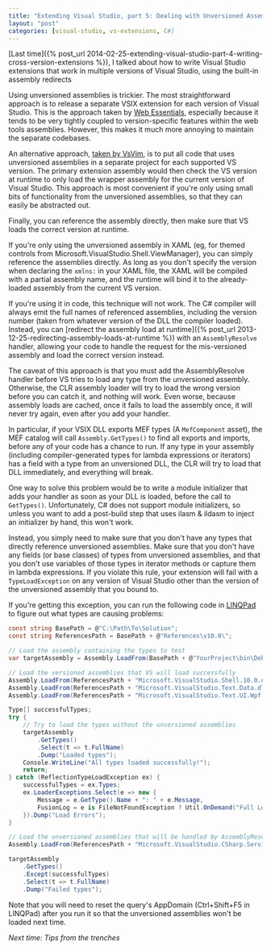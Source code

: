 ```yaml
---
title: "Extending Visual Studio, part 5: Dealing with Unversioned Assemblies"
layout: "post"
categories: [visual-studio, vs-extensions, C#]
---
```

[Last time]({% post_url 2014-02-25-extending-visual-studio-part-4-writing-cross-version-extensions %}), I talked about how to write Visual Studio extensions that work in multiple versions of Visual Studio, using the built-in assembly redirects

Using unversioned assemblies is trickier.  The most straightforward approach is to release a separate VSIX extension for each version of Visual Studio.  This is the approach taken by [Web Essentials](http://vswebessentials.com/), especially because it tends to be very tightly coupled to version-specific features within the web tools assemblies.  However, this makes it much more annoying to maintain the separate codebases.

An alternative approach, [taken by VsVim](https://github.com/jaredpar/VsVim/tree/master/Src/VsSpecific), is to put all code that uses unversioned assemblies in a separate project for each supported VS version.  The primary extension assembly would then check the VS version at runtime to only load the wrapper assembly for the current version of Visual Studio.  This approach is most convenient if you're only using small bits of functionality from the unversioned assemblies, so that they can easily be abstracted out.

Finally, you can reference the assembly directly, then make sure that VS loads the correct version at runtime.

If you're only using the unversioned assembly in XAML (eg, for themed controls from Microsoft.VisualStudio.Shell.ViewManager), you can simply reference the assemblies directly.  As long as you don't specify the version when declaring the `xmlns:` in your XAML file, the XAML will be compiled with a partial assembly name, and the runtime will bind it to the already-loaded assembly from the current VS version.

If you're using it in code, this technique will not work.  The C# compiler will always emit the full names of referenced assemblies, including the version number (taken from whatever version of the DLL the compiler loaded).  Instead, you can [redirect the assembly load at runtime]({% post_url 2013-12-25-redirecting-assembly-loads-at-runtime %}) with an `AssemblyResolve` handler, allowing your code to handle the request for the mis-versioned assembly and load the correct version instead.

The caveat of this approach is that you must add the AssemblyResolve handler before VS tries to load any type from the unversioned assembly.  Otherwise, the CLR assembly loader will try to load the wrong version before you can catch it, and nothing will work.  Even worse, because assembly loads are cached, once it fails to load the assembly once, it will never try again, even after you add your handler.  

In particular, if your VSIX DLL exports MEF types (A `MefComponent` asset), the MEF catalog will call `Assembly.GetTypes()` to find all exports and imports, before any of your code has a chance to run.  If any type in your assembly (including compiler-generated types for lambda expressions or iterators) has a field with a type from an unversioned DLL, the CLR will try to load that DLL immediately, and everything will break.  

One way to solve this problem would be to write a module initializer that adds your handler as soon as your DLL is loaded, before the call to `GetTypes()`.  Unfortunately, C# does not support module initializers, so unless you want to add a post-build step that uses ilasm & ildasm to inject an initializer by hand, this won't work.

Instead, you simply need to make sure that you don't have any types that directly reference unversioned assemblies.  Make sure that you don't have any fields (or base classes) of types from unversioned assemblies, and that you don't use variables of those types in iterator methods or capture them in lambda expressions.  If you violate this rule, your extension will fail with a `TypeLoadException` on any version of Visual Studio other than the version of the unversioned assembly that you bound to.

If you're getting this exception, you can run the following code in [LINQPad](http://linqpad.net) to figure out what types are causing problems:

```csharp
const string BasePath = @"C:\Path\To\Solution";
const string ReferencesPath = BasePath + @"References\v10.0\";

// Load the assembly containing the types to test
var targetAssembly = Assembly.LoadFrom(BasePath + @"YourProject\bin\Debug\YourProject.dll");

// Load the versioned assemblies that VS will load successfully
Assembly.LoadFrom(ReferencesPath + "Microsoft.VisualStudio.Shell.10.0.dll");
Assembly.LoadFrom(ReferencesPath + "Microsoft.VisualStudio.Text.Data.dll");
Assembly.LoadFrom(ReferencesPath + "Microsoft.VisualStudio.Text.UI.Wpf.dll");

Type[] successfulTypes;
try {
	// Try to load the types without the unversioned assemblies
	targetAssembly
		.GetTypes()
		.Select(t => t.FullName)
		.Dump("Loaded types");
	Console.WriteLine("All types loaded successfully!");
	return;
} catch (ReflectionTypeLoadException ex) {
	successfulTypes = ex.Types;
	ex.LoaderExceptions.Select(e => new {
		Message = e.GetType().Name + ": " + e.Message,
		FusionLog = e is FileNotFoundException ? Util.OnDemand("Full Log", () => ((FileNotFoundException)e).FusionLog) : null
	}).Dump("Load Errors");
}

// Load the unversioned assemblies that will be handled by AssemblyResolve
Assembly.LoadFrom(ReferencesPath + "Microsoft.VisualStudio.CSharp.Services.Language.dll");

targetAssembly
	.GetTypes()
	.Except(successfulTypes)
	.Select(t => t.FullName)
	.Dump("Failed types");
```

Note that you will need to reset the query's AppDomain (Ctrl+Shift+F5 in LINQPad) after you run it so that the unversioned assemblies won't be loaded next time.

_Next time: Tips from the trenches_